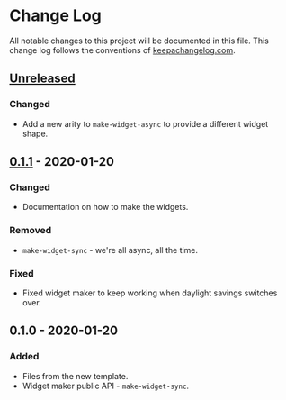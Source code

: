 # Change Log
All notable changes to this project will be documented in this file. This change log follows the conventions of [keepachangelog.com](http://keepachangelog.com/).

## [Unreleased]
### Changed
- Add a new arity to `make-widget-async` to provide a different widget shape.

## [0.1.1] - 2020-01-20
### Changed
- Documentation on how to make the widgets.

### Removed
- `make-widget-sync` - we're all async, all the time.

### Fixed
- Fixed widget maker to keep working when daylight savings switches over.

## 0.1.0 - 2020-01-20
### Added
- Files from the new template.
- Widget maker public API - `make-widget-sync`.

[Unreleased]: https://github.com/your-name/datomic-tuto/compare/0.1.1...HEAD
[0.1.1]: https://github.com/your-name/datomic-tuto/compare/0.1.0...0.1.1

